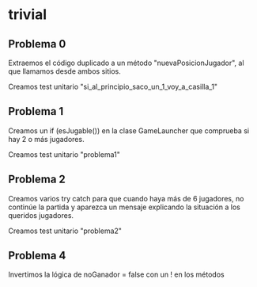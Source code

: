 # trivial

## Problema 0

Extraemos el código duplicado a un método "nuevaPosicionJugador",
al que llamamos desde ambos sitios.

Creamos test unitario "si_al_principio_saco_un_1_voy_a_casilla_1"

## Problema 1
Creamos un if (esJugable()) en la clase GameLauncher que comprueba
si hay 2 o más jugadores.

Creamos test unitario "problema1"

## Problema 2
Creamos varios try catch para que cuando haya más de 6 jugadores, 
no continúe la partida y aparezca un mensaje explicando la situación
a los queridos jugadores.

Creamos test unitario "problema2"

## Problema 4
Invertimos la lógica de noGanador = false con un ! en los métodos


